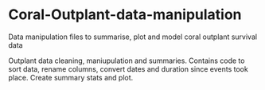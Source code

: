 # Coral-Outplant-data-manipulation
Data manipulation files to summarise, plot and model coral outplant survival data

Outplant data cleaning, maniupulation and summaries.
Contains code to sort data, rename columns, convert dates and duration since events took place.
Create summary stats and plot.
